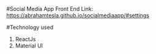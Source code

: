 #Social Media App
Front End
Link: https://abrahamtesla.github.io/socialmediaapp/#settings

#Technology used

1. ReactJs
2. Material UI
